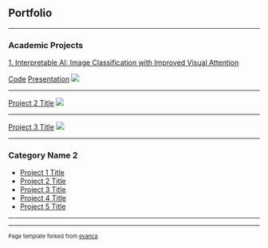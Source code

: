 ## Portfolio

---

### Academic Projects

[1. Interpretable AI: Image Classification with Improved Visual Attention](https://github.com/fcUalberta/UAlberta-Multimedia-Masters-Program-Interpretable-AI-Part_1_2/blob/master/Feature_CAM_Interpretable_AI_In_Image_Classification.pdf)

[Code](https://github.com/fcUalberta/UAlberta-Multimedia-Masters-Program-Interpretable-AI-Part_1_2) [Presentation](https://www.youtube.com/watch?v=EqVQBJbPpvk)
<img src="https://github.com/fcUalberta/UAlberta-Multimedia-Masters-Program-Interpretable-AI-Part_1_2/blob/master/Results/fig1_12.png?raw=true"/>

---
[Project 2 Title](/pdf/sample_presentation.pdf)
<img src="images/dummy_thumbnail.jpg?raw=true"/>

---
[Project 3 Title](http://example.com/)
<img src="images/dummy_thumbnail.jpg?raw=true"/>

---

### Category Name 2

- [Project 1 Title](http://example.com/)
- [Project 2 Title](http://example.com/)
- [Project 3 Title](http://example.com/)
- [Project 4 Title](http://example.com/)
- [Project 5 Title](http://example.com/)

---




---
<p style="font-size:11px">Page template forked from <a href="https://github.com/evanca/quick-portfolio">evanca</a></p>
<!-- Remove above link if you don't want to attibute -->
